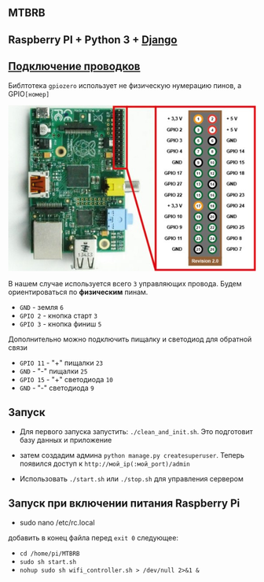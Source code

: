 ## MTBRB
Raspberry PI + Python 3 + [Django](https://www.djangoproject.com)
---


[Подключение проводков](https://gpiozero.readthedocs.io/en/stable/recipes.html)
---
Библтотека `gpiozero` использует не физическую нумерацию пинов, а GPIO```[номер]```

![alt text](Raspberry-pi-pinout.jpg "Logo Title Text 1")


В нашем случае используется всего `3` управляющих провода.
Будем ориентироваться по **физическим** пинам.
* `GND` - земля `6`
* `GPIO 2` - кнопка старт `3`
* `GPIO 3` - кнопка финиш `5`

Дополнительно можно подключить пищалку и светодиод для обратной связи
* `GPIO 11` - "+" пищалки `23`
* `GND` - "-" пищалки `25`
* `GPIO 15` - "+" светодиода `10`
* `GND` - "-" светодиода `9`

Запуск
---
* Для первого запуска запустить: `./clean_and_init.sh`.
 Это подготовит базу данных и приложение
 
* затем создадим админа `python manage.py createsuperuser`. 
Теперь появился доступ к `http://мой_ip(:мой_port)/admin` 

*  Использовать `./start.sh` или `./stop.sh` для управления сервером

Запуск при включении питания Raspberry Pi
---
* sudo nano /etc/rc.local

добавить в конец файла перед ``exit 0`` следующее:
* `cd /home/pi/MTBRB`
* `sudo sh start.sh`
* `nohup sudo sh wifi_controller.sh > /dev/null 2>&1 &`
